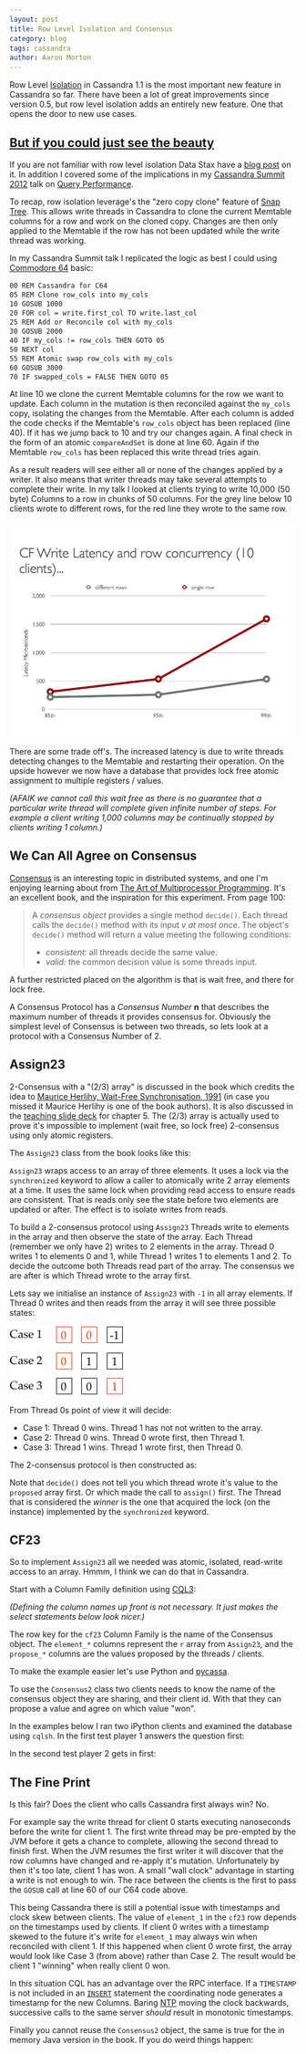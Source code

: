```yaml
---
layout: post
title: Row Level Isolation and Consensus
category: blog
tags: cassandra
author: Aaron Morton
---
```


Row Level [Isolation](https://issues.apache.org/jira/browse/CASSANDRA-2893) in Cassandra 1.1 is the most important new feature in Cassandra so far. There have been a lot of great improvements since version 0.5, but row level isolation adds an entirely new feature. One that opens the door to new use cases.

## [But if you could just see the beauty](http://www.youtube.com/watch?v=7Mz5AEgE24o)

If you are not familiar with row level isolation Data Stax have a [blog post](http://www.datastax.com/dev/blog/row-level-isolation) on it. In addition I covered some of the implications in my [Cassandra Summit 2012](http://www.datastax.com/events/cassandrasummit2012/presentations) talk on [Query Performance](http://www.slideshare.net/aaronmorton/cassandra-sf-2012-technical-deep-dive-query-performance).

To recap, row isolation leverage's the "zero copy clone" feature of [Snap Tree](https://github.com/nbronson/snaptree). This allows write threads in Cassandra to clone the current Memtable columns for a row and work on the cloned copy. Changes are then only applied to the Memtable if the row has not been updated while the write thread was working.

In my Cassandra Summit talk I replicated the logic as best I could using [Commodore 64](http://en.wikipedia.org/wiki/Commodore_64) basic:

    00 REM Cassandra for C64
    05 REM Clone row_cols into my_cols
    10 GOSUB 1000
    20 FOR col = write.first_col TO write.last_col
    25 REM Add or Reconcile col with my_cols
    30 GOSUB 2000
    40 IF my_cols != row_cols THEN GOTO 05
    50 NEXT col
    55 REM Atomic swap row_cols with my_cols
    60 GOSUB 3000
    70 IF swapped_cols = FALSE THEN GOTO 05  

At line 10 we clone the current Memtable columns for the row we want to update. Each column in the mutation is then reconciled against the `my_cols` copy, isolating the changes from the Memtable. After each column is added the code checks if the Memtable's `row_cols` object has been replaced (line 40). If it has we jump back to 10 and try our changes again. A final check in the form of an atomic `compareAndSet` is done at line 60. Again if the Memtable `row_cols` has been replaced this write thread tries again.

As a result readers will see either all or none of the changes applied by a writer. It also means that writer threads may take several attempts to complete their write. In my talk I looked at clients trying to write 10,000 (50 byte) Columns to a row in chunks of 50 columns. For the grey line below 10 clients wrote to different rows, for the red line they wrote to the same row.

![CF Write Latency and row concurrency (10 clients)](/files/2012-08-16-Row-Isolation-and-Consensus/CF-Write-Latency-and-row-concurrency-10-clients.png) 

There are some trade off's. The increased latency is due to write threads detecting changes to the Memtable and restarting their operation. On the upside however we now have a database that provides lock free atomic assignment to multiple registers / values. 

_(AFAIK we cannot call this wait free as there is no guarantee that a particular write thread will complete given infinite number of steps. For example a client writing 1,000 columns may be continually stopped by clients writing 1 column.)_

## We Can All Agree on Consensus

[Consensus](http://en.wikipedia.org/wiki/Consensus_%28computer_science%29) is an interesting topic in distributed systems, and one I'm enjoying learning about from [The Art of Multiprocessor Programming](http://amzn.com/0123973376). It's an excellent book, and the inspiration for this experiment. From page 100:

> A _consensus object_ provides a single method `decide()`. Each thread calls the `decide()` method with its input _v at most once_. The object's `decide()` method will return a value meeting the following conditions:
> * _consistent:_ all threads decide the same value. 
> * _valid:_ the common decision value is some threads input.  

A further restricted placed on the algorithm is that is wait free, and there for lock free.

A Consensus Protocol has a _Consensus Number_ **n** that describes the maximum number of threads it provides consensus for. Obviously the simplest level of Consensus is between two threads, so lets look at a protocol with a Consensus Number of 2.

## Assign23

2-Consensus with a "(2/3) array" is discussed in the book which credits the idea to [Maurice Herlihy, Wait-Free Synchronisation, 1991](http://dl.acm.org/citation.cfm?id=102808) (in case you missed it Maurice Herlihy is one of the book authors). It is also discussed in the [teaching slide deck](http://www.elsevierdirect.com/v2/companion.jsp?ISBN=9780123705914) for chapter 5. The (2/3) array is actually used to prove it's impossible to implement (wait free, so lock free) 2-consensus using only atomic registers.

The `Assign23` class from the book looks like this:

<script src="https://gist.github.com/5f1a81114d4c6a7f85c3.js?file=assign23.java">&nbsp;</script>

`Assign23` wraps access to an array of three elements. It uses a lock via the `synchronized` keyword to allow a caller to atomically write 2 array elements at a time. It uses the same lock when providing read access to ensure reads are consistent. That is reads only see the state before two elements are updated or after. The effect is to isolate writes from reads.

To build a 2-consensus protocol using `Assign23` Threads write to elements in the array and then observe the state of the array. Each Thread (remember we only have 2) writes to 2 elements in the array. Thread 0 writes 1 to elements 0 and 1, while Thread 1 writes 1 to elements 1 and 2. To decide the outcome both Threads read part of the array. The consensus we are after is which Thread wrote to the array first. 

Lets say we initialise an instance of `Assign23` with `-1` in all array elements. If Thread 0 writes and then reads from the array it will see three possible states:

![Assign23 states for Thread 0](/files/2012-08-16-Row-Isolation-and-Consensus/Assign23.png) 

From Thread 0s point of view it will decide:

* Case 1: Thread 0 wins. Thread 1 has not not written to the array.
* Case 2: Thread 0 wins. Thread 0 wrote first, then Thread 1.
* Case 3: Thread 1 wins. Thread 1 wrote first, then Thread 0.

The 2-consensus protocol is then constructed as:

<script src="https://gist.github.com/5f1a81114d4c6a7f85c3.js?file=consensus.java">&nbsp;</script>

Note that `decide()` does not tell you which thread wrote it's value to the `proposed` array first. Or which made the call to `assign()` first. The Thread that is considered the _winner_ is the one that acquired the lock (on the instance) implemented by the `synchronized` keyword.

## CF23

So to implement `Assign23` all we needed was atomic, isolated, read-write access to an array. Hmmm, I think we can do that in Cassandra.

Start with a Column Family definition using [CQL3](http://www.datastax.com/docs/1.1/references/cql/index):

<script src="https://gist.github.com/5f1a81114d4c6a7f85c3.js?file=cql.txt">&nbsp;</script>
_(Defining the column names up front is not necessary. It just makes the select statements below look nicer.)_

The row key for the `cf23` Column Family is the name of the Consensus object. The `element_*` columns represent the `r` array from `Assign23`, and the `propose_*` columns are the values proposed by the threads / clients.

To make the example easier let's use Python and [pycassa](http://pycassa.github.com/pycassa/).

<script src="https://gist.github.com/5f1a81114d4c6a7f85c3.js?file=assign23.py">&nbsp;</script>

To use the `Consensus2` class two clients needs to know the name of the consensus object they are sharing, and their client id. With that they can propose a value and agree on which value "won".

In the examples below I ran two iPython clients and examined the database using `cqlsh`. In the first test player 1 answers the question first:

<script src="https://gist.github.com/5f1a81114d4c6a7f85c3.js?file=example_1.py">&nbsp;</script>

In the second test player 2 gets in first:

<script src="https://gist.github.com/5f1a81114d4c6a7f85c3.js?file=example_2.py">&nbsp;</script>

## The Fine Print

Is this fair? Does the client who calls Cassandra first always win? No. 

For example say the write thread for client 0 starts executing nanoseconds before the write for client 1. The first write thread may be pre-empted by the JVM before it gets a chance to complete, allowing the second thread to finish first. When the JVM resumes the first writer it will discover that the row columns have changed and re-apply it's mutation. Unfortunately by then it's too late, client 1 has won. A small "wall clock" advantage in starting a write is not enough to win. The race between the clients is the first to pass the `GOSUB` call at line 60 of our C64 code above. 

This being Cassandra there is still a potential issue with timestamps and clock skew between clients. The value of ``element_1`` in the `cf23` row depends on the timestamps used by clients. If client 0 writes with a timestamp skewed to the future it's write for `element_1` may always win when reconciled with client 1. If this happened when client 0 wrote first, the array would look like Case 3 (from above) rather than Case 2. The result would be client 1 "winning" when really client 0 won.

In this situation CQL has an advantage over the RPC interface. If a `TIMESTAMP` is not included in an [`INSERT`](http://www.datastax.com/docs/1.1/references/cql/INSERT) statement the coordinating node generates a timestamp for the new Columns. Baring [NTP](http://en.wikipedia.org/wiki/Network_Time_Protocol) moving the clock backwards, successive calls to the same server _should_ result in monotonic timestamps. 

Finally you cannot reuse the `Consensus2` object, the same is true for the in memory Java version in the book. If you do weird things happen:

<script src="https://gist.github.com/5f1a81114d4c6a7f85c3.js?file=example_3.py">&nbsp;</script>



